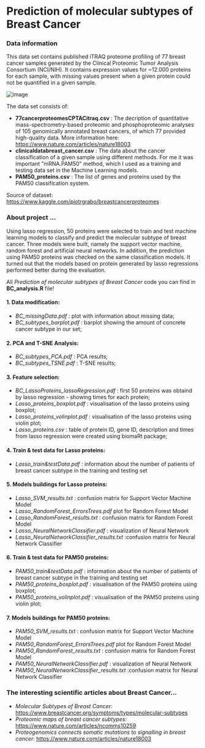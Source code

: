 # Prediction of molecular subtypes of Breast Cancer

### Data information
This data set contains published iTRAQ proteome profiling of 77 breast cancer samples generated by the Clinical Proteomic Tumor Analysis Consortium (NCI/NIH). It contains expression values for ~12.000 proteins for each sample, with missing values present when a given protein could not be quantified in a given sample.

![image](https://user-images.githubusercontent.com/45319617/126872780-8c5bfe4b-8ea2-47c2-b372-18af1a3b1ed7.png)

The data set consists of:
* **77cancerproteomesCPTACitraq.csv** : The decription of quantitative mass-spectrometry-based proteomic and phosphoproteomic analyses of 105 genomically annotated breast cancers, of which 77 provided high-quality data. More information here: https://www.nature.com/articles/nature18003
* **clinicaldatabreast_cancer.csv** :  The data about the cancer classification of a given sample using different methods. For me it was important "mRNA.PAM50" method, which I used as a training and testing data set in the Machine Learning models.
* **PAM50_proteins.csv** : The list of genes and proteins used by the PAM50 classification system.

Source of dataset: https://www.kaggle.com/piotrgrabo/breastcancerproteomes 

### About project ...
Using lasso regression, 50 proteins were selected to train and test machine learning models to classify and predict the molecular subtype of breast cancer. Three models were built, namely the support vector machine, random forest and artificial neural networks. In addition, the prediction using PAM50 proteins was checked on the same classification models. It turned out that the models based on protein generated by lasso regressions performed better during the evaluation.

All *Prediction of molecular subtypes of Breast Cancer* code you can find in **BC_analysis.R** file!

#### 1.   Data modification:
* *BC_missingData.pdf* : plot with information about missing data;
* *BC_subtypes_barplot.pdf* : barplot showing the amount of concrete cancer subtype in our set;

#### 2.   PCA and T-SNE Analysis:
* *BC_subtypes_PCA.pdf* : PCA results;
* *BC_subtypes_TSNE.pdf* : T-SNE results;

#### 3.   Feature selection:
* *BC_LassoProteins_lassoRegression.pdf* : first 50 proteins was obtaind by lasso regression - showing times for each protein;
* *Lasso_proteins_boxplot.pdf* : visualisation of the lasso proteins using boxplot;
* *Lasso_proteins_volinplot.pdf* : visualisation of the lasso proteins using violin plot;
* *Lasso_proteins.csv* : table of protein ID, gene ID, description and times from lasso regression were created using biomaRt package;

#### 4.     Train & test data for Lasso proteins:
* *Lasso_train&testData.pdf* : information about the number of patients of breast cancer subtype in the training and testing set

#### 5. Models buildings for Lasso proteins:
* *Lasso_SVM_results.txt* : confusion matrix for Support Vector Machine Model
* *Lasso_RandomForest_ErrorsTrees.pdf* plot for Random Forest Model
* *Lasso_RandomForest_results.txt* : confusion matrix for Random Forest Model
* *Lasso_NeuralNetworkClassifier.pdf* : visualization of Neural Network
* *Lasso_NeuralNetworkClassifier_results.txt* :confusion matrix for Neural Network Classifier

#### 6.   Train & test data for PAM50 proteins:
* *PAM50_train&testData.pdf* : information about the number of patients of breast cancer subtype in the training and testing set
* *PAM50_proteins_boxplot.pdf* : visualisation of the PAM50 proteins using boxplot;
* *PAM50_proteins_volinplot.pdf* : visualisation of the PAM50 proteins using violin plot;

#### 7. Models buildings for PAM50 proteins:
* *PAM50_SVM_results.txt* : confusion matrix for Support Vector Machine Model
* *PAM50_RandomForest_ErrorsTrees.pdf* plot for Random Forest Model
* *PAM50_RandomForest_results.txt* : confusion matrix for Random Forest Model
* *PAM50_NeuralNetworkClassifier.pdf* : visualization of Neural Network
* *PAM50_NeuralNetworkClassifier_results.txt* :confusion matrix for Neural Network Classifier

### The interesting scientific articles about Breast Cancer...
* *Molecular Subtypes of Breast Cancer:* https://www.breastcancer.org/symptoms/types/molecular-subtypes
* *Proteomic maps of breast cancer subtypes:* https://www.nature.com/articles/ncomms10259
* *Proteogenomics connects somatic mutations to signalling in breast cancer:* https://www.nature.com/articles/nature18003


